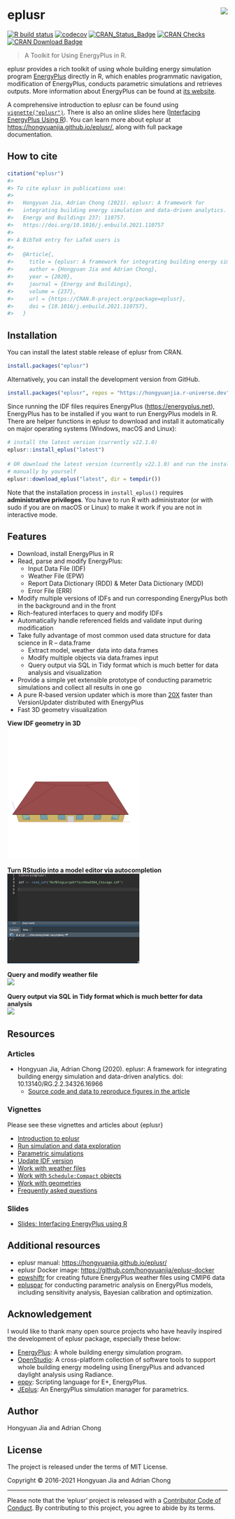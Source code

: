 
<!-- README.md is generated from README.Rmd. Please edit that file -->

# eplusr <img src="man/figures/logo.svg" align="right" />

<!-- badges: start -->

[![R build
status](https://github.com/hongyuanjia/eplusr/workflows/R-CMD-check/badge.svg)](https://github.com/hongyuanjia/eplusr/actions)
[![codecov](https://codecov.io/gh/hongyuanjia/eplusr/branch/master/graph/badge.svg?token=HoBA0Qm6k2)](https://app.codecov.io/gh/hongyuanjia/eplusr)
[![CRAN_Status_Badge](http://www.r-pkg.org/badges/version/eplusr)](https://cran.r-project.org/package=eplusr)
[![CRAN
Checks](https://badges.cranchecks.info/worst/eplusr.svg)](https://badges.cranchecks.info/worst/eplusr.svg)
[![CRAN Download
Badge](https://cranlogs.r-pkg.org/badges/eplusr)](https://cran.r-project.org/package=eplusr)
<!-- badges: end -->

> A Toolkit for Using EnergyPlus in R.

eplusr provides a rich toolkit of using whole building energy simulation
program [EnergyPlus](https://energyplus.net) directly in R, which
enables programmatic navigation, modification of EnergyPlus, conducts
parametric simulations and retrieves outputs. More information about
EnergyPlus can be found at [its website](https://energyplus.net).

A comprehensive introduction to eplusr can be found using
[`vignette("eplusr")`](https://hongyuanjia.github.io/eplusr/articles/eplusr.html).
There is also an online slides here ([Interfacing EnergyPlus Using
R](https://hongyuanjia.github.io/eplusrIntro/)). You can learn more
about eplusr at <https://hongyuanjia.github.io/eplusr/>, along with full
package documentation.

## How to cite

``` r
citation("eplusr")
#> 
#> To cite eplusr in publications use:
#> 
#>   Hongyuan Jia, Adrian Chong (2021). eplusr: A framework for
#>   integrating building energy simulation and data-driven analytics.
#>   Energy and Buildings 237: 110757.
#>   https://doi.org/10.1016/j.enbuild.2021.110757
#> 
#> A BibTeX entry for LaTeX users is
#> 
#>   @Article{,
#>     title = {eplusr: A framework for integrating building energy simulation and data-driven analytics},
#>     author = {Hongyuan Jia and Adrian Chong},
#>     year = {2020},
#>     journal = {Energy and Buildings},
#>     volume = {237},
#>     url = {https://CRAN.R-project.org/package=eplusr},
#>     doi = {10.1016/j.enbuild.2021.110757},
#>   }
```

## Installation

You can install the latest stable release of eplusr from CRAN.

``` r
install.packages("eplusr")
```

Alternatively, you can install the development version from GitHub.

``` r
install.packages("eplusr", repos = "https://hongyuanjia.r-universe.dev")
```

Since running the IDF files requires EnergyPlus
(<https://energyplus.net>), EnergyPlus has to be installed if you want
to run EnergyPlus models in R. There are helper functions in eplusr to
download and install it automatically on major operating systems
(Windows, macOS and Linux):

``` r
# install the latest version (currently v22.1.0)
eplusr::install_eplus("latest")

# OR download the latest version (currently v22.1.0) and run the installer
# manually by yourself
eplusr::download_eplus("latest", dir = tempdir())
```

Note that the installation process in `install_eplus()` requires
**administrative privileges**. You have to run R with administrator (or
with sudo if you are on macOS or Linux) to make it work if you are not
in interactive mode.

## Features

- Download, install EnergyPlus in R
- Read, parse and modify EnergyPlus:
  - Input Data File (IDF)
  - Weather File (EPW)
  - Report Data Dictionary (RDD) & Meter Data Dictionary (MDD)
  - Error File (ERR)
- Modify multiple versions of IDFs and run corresponding EnergyPlus both
  in the background and in the front
- Rich-featured interfaces to query and modify IDFs
- Automatically handle referenced fields and validate input during
  modification
- Take fully advantage of most common used data structure for data
  science in R – data.frame
  - Extract model, weather data into data.frames
  - Modify multiple objects via data.frames input
  - Query output via SQL in Tidy format which is much better for data
    analysis and visualization
- Provide a simple yet extensible prototype of conducting parametric
  simulations and collect all results in one go
- A pure R-based version updater which is more than
  [20X](https://hongyuanjia.github.io/eplusr/articles/transition.html)
  faster than VersionUpdater distributed with EnergyPlus
- Fast 3D geometry visualization

**View IDF geometry in 3D**  
<img src="https://github.com/hongyuanjia/eplusr/blob/master/tools/figures/view_geometry.gif?raw=true" width="60%" />

**Turn RStudio into a model editor via autocompletion**  
<img src="https://github.com/hongyuanjia/eplusr/blob/master/tools/figures/autocomplete.gif?raw=true" width="60%" />

**Query and modify weather file**  
<img src="https://github.com/hongyuanjia/eplusr/blob/master/tools/figures/epw.gif?raw=true" width="60%" />

**Query output via SQL in Tidy format which is much better for data
analysis**  
<img src="https://github.com/hongyuanjia/eplusr/blob/master/tools/figures/job.gif?raw=true" width="60%" />

## Resources

### Articles

- Hongyuan Jia, Adrian Chong (2020). eplusr: A framework for integrating
  building energy simulation and data-driven analytics. doi:
  10.13140/RG.2.2.34326.16966
  - [Source code and data to reproduce figures in the
    article](https://github.com/ideas-lab-nus/eplusr-paper)

### Vignettes

Please see these vignettes and articles about {eplusr}

- [Introduction to
  eplusr](https://hongyuanjia.github.io/eplusr/articles/eplusr.html)
- [Run simulation and data
  exploration](https://hongyuanjia.github.io/eplusr/articles/job.html)
- [Parametric
  simulations](https://hongyuanjia.github.io/eplusr/articles/param.html)
- [Update IDF
  version](https://hongyuanjia.github.io/eplusr/articles/transition.html)
- [Work with weather
  files](https://hongyuanjia.github.io/eplusr/articles/epw.html)
- [Work with `Schedule:Compact`
  objects](https://hongyuanjia.github.io/eplusr/articles/schedule.html)
- [Work with
  geometries](https://hongyuanjia.github.io/eplusr/articles/geom.html)
- [Frequently asked
  questions](https://hongyuanjia.github.io/eplusr/articles/faq.html)

### Slides

- [Slides: Interfacing EnergyPlus using
  R](https://hongyuanjia.github.io/eplusrIntro/)

## Additional resources

- eplusr manual: <https://hongyuanjia.github.io/eplusr/>
- eplusr Docker image: <https://github.com/hongyuanjia/eplusr-docker>
- [epwshiftr](https://CRAN.R-project.org/package=epwshiftr) for creating
  future EnergyPlus weather files using CMIP6 data
- [epluspar](https://github.com/hongyuanjia/epluspar) for conducting
  parametric analysis on EnergyPlus models, including sensitivity
  analysis, Bayesian calibration and optimization.

## Acknowledgement

I would like to thank many open source projects who have heavily
inspired the development of eplusr package, especially these below:

- [EnergyPlus](https://energyplus.net): A whole building energy
  simulation program.
- [OpenStudio](https://openstudio.net): A cross-platform collection of
  software tools to support whole building energy modeling using
  EnergyPlus and advanced daylight analysis using Radiance.
- [eppy](https://github.com/santoshphilip/eppy): Scripting language for
  E+, EnergyPlus.
- [JEplus](http://www.jeplus.org): An EnergyPlus simulation manager for
  parametrics.

## Author

Hongyuan Jia and Adrian Chong

## License

The project is released under the terms of MIT License.

Copyright © 2016-2021 Hongyuan Jia and Adrian Chong

------------------------------------------------------------------------

Please note that the ‘eplusr’ project is released with a [Contributor
Code of
Conduct](https://github.com/hongyuanjia/eplusr/blob/master/.github/CODE_OF_CONDUCT.md).
By contributing to this project, you agree to abide by its terms.
